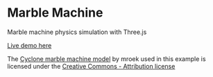 # Marble Machine
Marble machine physics simulation with Three.js

[Live demo here](https://yomboprime.github.io/marbleMachine/examples/marbles.html)

The [Cyclone marble machine model](http://www.thingiverse.com/thing:1340784) by mroek used in this example is licensed under the [Creative Commons - Attribution license](http://creativecommons.org/licenses/by/3.0/)
